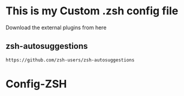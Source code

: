 # This is my Custom .zsh config file

Download the external plugins from here
## zsh-autosuggestions

```cmd
https://github.com/zsh-users/zsh-autosuggestions
```
# Config-ZSH
